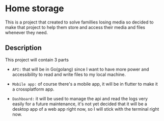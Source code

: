# Home storage

This is a project that created to solve famillies losing media so decided to make that project to help them store and access their media and files whenever they need.

## Description

This project will contain 3 parts

- `API:` that will be in Go(golang) since I want to have more power and accessibility to read and write files to my local machine.

- `Mobile app:` of course there's a mobile app, it will be in flutter to make it a crossplatform app.

- `Dashboard:` it will be used to manage the api and read the logs very easily for a future maintenance, it's not yet decided that it will be a desktop app of a web app right now, so I will stick with the terminal right now.
